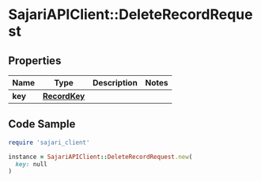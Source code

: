 # SajariAPIClient::DeleteRecordRequest

## Properties

| Name | Type | Description | Notes |
| ---- | ---- | ----------- | ----- |
| **key** | [**RecordKey**](RecordKey.md) |  |  |

## Code Sample

```ruby
require 'sajari_client'

instance = SajariAPIClient::DeleteRecordRequest.new(
  key: null
)
```

